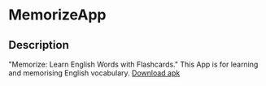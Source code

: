 # MemorizeApp

## Description
"Memorize: Learn English Words with Flashcards." This App is for learning and memorising English vocabulary.
[Download apk](https://github.com/TarekMohame-d/MemorizeApp/releases/download/v1.0.1/app-release.apk "Memorize apk")
